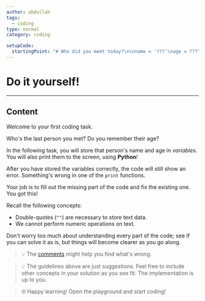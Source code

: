 ```yaml
---
author: abdullah
tags:
  - coding
type: normal
category: coding

setupCode:
  startingPoint: "# Who did you meet today?\n\nname = '???'\nage = ???\n\nprint(age) # Print age to the screen as it is. \nprint(name/2) # Print name to screen after dividing by 2!? \n"
---
```

# Do it yourself!
---
## Content

Welcome to your first coding task.

Who's the last person you met? Do you remember their age?

In the following task, you will store that person's name and age in *variables*. You will also print them to the screen, using **Python**!

After you have stored the variables correctly, the code will still show an error. Something's wrong in one of the `print` functions. 

Your job is to fill out the missing part of the code and fix the existing one. You got this!

Recall the following concepts:

- Double-quotes (`""`) are necessary to store text data.
- We cannot perform numeric operations on text.

Don't worry too much about understanding every part of the code; see if you can solve it as is, but things will become clearer as you go along.

> 💡 The [comments](https://enki.com/glossary/general/comment) might help you find what's wrong.

> 💡 The guidelines above are just suggestions. Feel free to include other concepts in your solution as you see fit. The implementation is up to you.

> 🤓 Happy learning! Open the playground and start coding!
